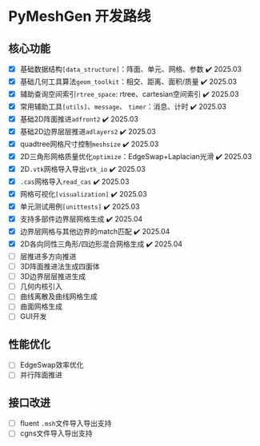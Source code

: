 # PyMeshGen 开发路线

## 核心功能
- [x] 基础数据结构`[data_structure]`：阵面、单元、网格、参数 ✔️ 2025.03
- [x] 基础几何工具算法`geom_toolkit`：相交、距离、面积/质量 ✔️ 2025.03
- [x] 辅助查询空间索引`rtree_space`: rtree、cartesian空间索引 ✔️ 2025.03
- [x] 常用辅助工具`[utils]`、`message`、 `timer`：消息、计时 ✔️ 2025.03
- [x] 基础2D阵面推进`adfront2` ✔️ 2025.03
- [x] 基础2D边界层层推进`adlayers2` ✔️ 2025.03
- [x] quadtree网格尺寸控制`meshsize` ✔️ 2025.03
- [x] 2D三角形网格质量优化`optimize`：EdgeSwap+Laplacian光滑 ✔️ 2025.03
- [x] 2D`.vtk`网格导入导出`vtk_io` ✔️ 2025.03
- [x] `.cas`网格导入`read_cas` ✔️ 2025.03
- [x] 网格可视化`[visualization]` ✔️ 2025.03
- [x] 单元测试用例`[unittests]` ✔️ 2025.03
- [x] 支持多部件边界层网格生成 ✔️ 2025.04
- [x] 边界层网格与其他边界的match匹配 ✔️ 2025.04
- [x] 2D各向同性三角形/四边形混合网格生成 ✔️ 2025.04
- [ ] 层推进多方向推进
- [ ] 3D阵面推进法生成四面体
- [ ] 3D边界层层推进生成
- [ ] 几何内核引入
- [ ] 曲线离散及曲线网格生成
- [ ] 曲面网格生成
- [ ] GUI开发

## 性能优化
- [ ] EdgeSwap效率优化
- [ ] 并行阵面推进

## 接口改进
- [ ] fluent `.msh`文件导入导出支持
- [ ] cgns文件导入导出支持
